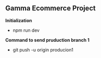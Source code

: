 ## Gamma Ecommerce Project 

**Initialization** 
* npm run dev

**Command to send pruduction branch 1**
* git push -u origin producion1
